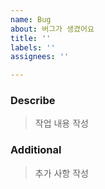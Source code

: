 ```yaml
---
name: Bug
about: 버그가 생겼어요
title: ''
labels: ''
assignees: ''

---
```


### Describe
> 작업 내용 작성

### Additional
> 추가 사항 작성

